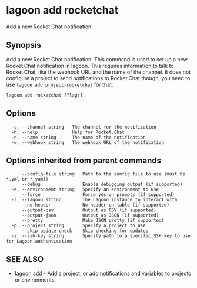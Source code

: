 # lagoon add rocketchat

Add a new Rocket.Chat notification.

## Synopsis

Add a new Rocket.Chat notification. This command is used to set up a new Rocket.Chat notification in lagoon. This requires information to talk to Rocket.Chat,  like the webhook URL and the name of the channel. It does not configure a project to send notifications to Rocket.Chat though, you need to use [`lagoon add project-rocketchat`](lagoon_add_project-rocketchat.md) for that.

```text
lagoon add rocketchat [flags]
```

## Options

```text
  -c, --channel string   The channel for the notification
  -h, --help             Help for Rocket.Chat
  -n, --name string      The name of the notification
  -w, --webhook string   The webhook URL of the notification
```

## Options inherited from parent commands

```text
      --config-file string   Path to the config file to use (must be *.yml or *.yaml)
      --debug                Enable debugging output (if supported)
  -e, --environment string   Specify an environment to use
      --force                Force yes on prompts (if supported)
  -l, --lagoon string        The Lagoon instance to interact with
      --no-header            No header on table (if supported)
      --output-csv           Output as CSV (if supported)
      --output-json          Output as JSON (if supported)
      --pretty               Make JSON pretty (if supported)
  -p, --project string       Specify a project to use
      --skip-update-check    Skip checking for updates
  -i, --ssh-key string       Specify path to a specific SSH key to use for Lagoon authentication
```

## SEE ALSO

* [lagoon add](lagoon_add.md)     - Add a project, or add notifications and variables to projects or environments.

